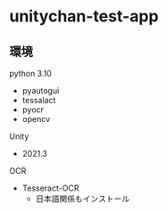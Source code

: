 # unitychan-test-app

## 環境
python 3.10
* pyautogui
* tessalact
* pyocr
* opencv

Unity
* 2021.3

OCR
* Tesseract-OCR
    * 日本語関係もインストール
